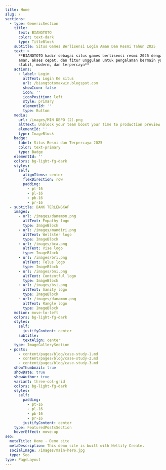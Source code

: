 ```yaml
---
title: Home
slug: /
sections:
  - type: GenericSection
    title:
      text: BIANGTOTO
      color: text-dark
      type: TitleBlock
    subtitle: Situs Games Berlisensi Login Aman Dan Resmi Tahun 2025
    text: >
      **BIANGTOTO hadir sebagai situs games berlisensi resmi 2025 dengan login
      aman, akses cepat, dan fitur unggulan untuk pengalaman bermain yang
      stabil, modern, dan terpercaya**
    actions:
      - label: Login
        altText: Login Ke situs
        url: /biangtotomaxwin.blogspot.com
        showIcon: false
        icon: ''
        iconPosition: left
        style: primary
        elementId: ''
        type: Button
    media:
      url: /images/MIN DEPO (2).png
      altText: Unblock your team boost your time to production preview
      elementId: ''
      type: ImageBlock
    badge:
      label: Situs Resmi dan Terpercaya 2025
      color: text-primary
      type: Badge
    elementId: ''
    colors: bg-light-fg-dark
    styles:
      self:
        alignItems: center
        flexDirection: row
        padding:
          - pt-16
          - pl-16
          - pb-16
          - pr-16
  - subtitle: BANK TERLENGKAP
    images:
      - url: /images/danamon.png
        altText: Empathy logo
        type: ImageBlock
      - url: /images/mandiri.png
        altText: Wellster logo
        type: ImageBlock
      - url: /images/bca.png
        altText: Vise logo
        type: ImageBlock
      - url: /images/bri.png
        altText: Telus logo
        type: ImageBlock
      - url: /images/bni.png
        altText: Contentful logo
        type: ImageBlock
      - url: /images/bsi.png
        altText: Sanity logo
        type: ImageBlock
      - url: /images/danamon.png
        altText: Rangle logo
        type: ImageBlock
    motion: move-to-left
    colors: bg-light-fg-dark
    styles:
      self:
        justifyContent: center
      subtitle:
        textAlign: center
    type: ImageGallerySection
  - posts:
      - content/pages/blog/case-study-1.md
      - content/pages/blog/case-study-2.md
      - content/pages/blog/case-study-3.md
    showThumbnail: true
    showDate: true
    showAuthor: true
    variant: three-col-grid
    colors: bg-light-fg-dark
    styles:
      self:
        padding:
          - pt-16
          - pl-16
          - pb-16
          - pr-16
        justifyContent: center
    type: FeaturedPostsSection
    hoverEffect: move-up
seo:
  metaTitle: Home - Demo site
  metaDescription: This demo site is built with Netlify Create.
  socialImage: /images/main-hero.jpg
  type: Seo
type: PageLayout
---
```

